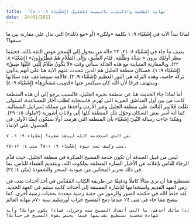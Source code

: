 ```yaml
---
title:  'نهاية الظلمة والاكتئاب بالنسبة للجليل (إِشَعْيَاء ٩: ١-٥)'
date:  24/01/2021
---
```


لماذا تبدأ الآية في إِشَعْيَاء ٩: ١ بكلمة «ولكن» (أو «مع ذلك») التي تدل على مقارنة بين ما سبقها؟

يصف ما جاء في إِشَعْيَاء ٨: ٢١، ٢٢ حالة مَن يتحول إلى السحر عوض الثقة بالله. فحيثما ينظر أولئك يرون « شِدَّة وَظُلْمَة، قَتَام الضِّيقِ، وَإِلَى الظَّلاَمِ هُمْ مَطْرُودُونَ» (إِشَعْيَاء ٨: ٢٢). وبالمقارنة المتباينة مع هذه الحالة سيأتي وقت «لاَ يَكُونُ ظَلاَمٌ لِلَّتِي عَلَيْهَا ضِيقٌ» (إِشَعْيَاء ٩: ١). فسكان منطقة الجليل هم الذين تتحدث عنهم الآية هنا على أنهم ينالون بَركة خاصة، وهذه البَركة هي النور العظيم (إِشَعْيَاء ٩: ٢). فالأمة سيتضاعف عدد سكانها وستهتف فرحًا لأن الله كان سيكسر عنها «قَضِيب مُسَخِّرِهِا» (إِشَعْيَاء ٩: ٤).

أما لماذا جاء الحديث هنا عن منطقة بحيرة الجليل، فالسبب يرجع إلى أن هذه المنطقة كانت من بين أول المناطق العبرية التي تُهزم. فاستجابة لطلب آحَاز للمساعدة، استولى تَغْلَث فَلاَسِر الثالث على منطقة الجليل وعبر الأردن وأخذها من مملكة إسرائيل الشمالية. كما أنه أسر بعض السكان وحوّل تلك المنطقة كلها إلى ولايات أشورية (٢ملوك ١٥: ٢٩). وهكذا جاءت رسالة النَّبِيّ إِشَعْيَاء بأن المنطقة التي هزمت أولًا ستكون أيضًا الأولى في الحصول على الإنقاذ.

`مَن الذي استخدمه الله لينقذ شعبه؟ إِشَعْيَاء ٩: ٦، ٧.`

`متى وكيف تمت نبوة إِشَعْيَاء ٩: ١-٥؟ متى ٤: ١٢-٢٥.`

ليس من قبيل الصدفة أن تكون خدمة المسيح المبكرة في منطقة الجليل، حيث قدَّم الرجاء للناس بإعلانه عن الأخبار السارة المتعلقة بملكوت الله، وبتقديم الشفاء للناس، بما في ذلك تحرير المجانين من عبودية السحر والشعوذة (متّى ٤: ٢٤).

نستطيع هنا أن نرى مثالًا كاملًا ودقيقًا عن طريقة الكِتَاب المُقَدَّس في أخذ أحداث تمت في زمن العهد القديم واستخدامها للإشارة المسبقة إلى أحداث كانت ستتم في العهد الجديد. لقد خلط الله في حكمته الصور والرموز من حقبة زمنية محددة بحقبات زمنية أخرى. كما يتضح مما جاء في متى ٢٤ عندما دمج المسيح خراب أورشليم سنة ٧٠م بنهاية العالم.

`إذا سألك أحدهم، ما الذي أنقذك المسيح منه وحررك، فماذا يكون جوابك؟ وأية شهادة شخصية تستطيع تقديمها فيما يختص بقوة المسيح في حياتك؟`